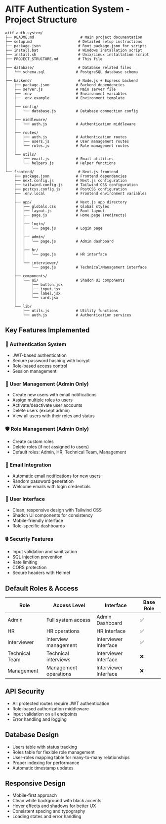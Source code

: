# AITF Authentication System - Project Structure

```
aitf-auth-system/
├── README.md                     # Main project documentation
├── setup.md                     # Detailed setup instructions
├── package.json                 # Root package.json for scripts
├── install.bat                  # Windows installation script
├── install.sh                   # Unix/Linux installation script
├── PROJECT_STRUCTURE.md         # This file
│
├── database/                    # Database related files
│   └── schema.sql              # PostgreSQL database schema
│
├── backend/                     # Node.js + Express backend
│   ├── package.json            # Backend dependencies
│   ├── server.js               # Main server file
│   ├── .env                    # Environment variables
│   ├── .env.example            # Environment template
│   │
│   ├── config/
│   │   └── database.js         # Database connection config
│   │
│   ├── middleware/
│   │   └── auth.js             # Authentication middleware
│   │
│   ├── routes/
│   │   ├── auth.js             # Authentication routes
│   │   ├── users.js            # User management routes
│   │   └── roles.js            # Role management routes
│   │
│   └── utils/
│       ├── email.js            # Email utilities
│       └── helpers.js          # Helper functions
│
└── frontend/                    # Next.js frontend
    ├── package.json            # Frontend dependencies
    ├── next.config.js          # Next.js configuration
    ├── tailwind.config.js      # Tailwind CSS configuration
    ├── postcss.config.js       # PostCSS configuration
    ├── .env.local              # Frontend environment variables
    │
    ├── app/                    # Next.js app directory
    │   ├── globals.css         # Global styles
    │   ├── layout.js           # Root layout
    │   ├── page.js             # Home page (redirects)
    │   │
    │   ├── login/
    │   │   └── page.js         # Login page
    │   │
    │   ├── admin/
    │   │   └── page.js         # Admin dashboard
    │   │
    │   ├── hr/
    │   │   └── page.js         # HR interface
    │   │
    │   └── interviewer/
    │       └── page.js         # Technical/Management interface
    │
    ├── components/
    │   └── ui/                 # Shadcn UI components
    │       ├── button.jsx
    │       ├── input.jsx
    │       ├── label.jsx
    │       └── card.jsx
    │
    └── lib/
        ├── utils.js            # Utility functions
        └── auth.js             # Authentication services
```

## Key Features Implemented

### 🔐 Authentication System
- JWT-based authentication
- Secure password hashing with bcrypt
- Role-based access control
- Session management

### 👥 User Management (Admin Only)
- Create new users with email notifications
- Assign multiple roles to users
- Activate/deactivate user accounts
- Delete users (except admin)
- View all users with their roles and status

### 🛡️ Role Management (Admin Only)
- Create custom roles
- Delete roles (if not assigned to users)
- Default roles: Admin, HR, Technical Team, Management

### 📧 Email Integration
- Automatic email notifications for new users
- Random password generation
- Welcome emails with login credentials

### 🎨 User Interface
- Clean, responsive design with Tailwind CSS
- Shadcn UI components for consistency
- Mobile-friendly interface
- Role-specific dashboards

### 🔒 Security Features
- Input validation and sanitization
- SQL injection prevention
- Rate limiting
- CORS protection
- Secure headers with Helmet

## Default Roles & Access

| Role | Access Level | Interface | Base Role |
|------|-------------|-----------|-----------|
| Admin | Full system access | Admin Dashboard | ✅ |
| HR | HR operations | HR Interface | ✅ |
| Interviewer | Interview management | Interviewer Interface | ✅ |
| Technical Team | Technical interviews | Interviewer Interface | ❌ |
| Management | Management operations | Interviewer Interface | ❌ |

## API Security

- All protected routes require JWT authentication
- Role-based authorization middleware
- Input validation on all endpoints
- Error handling and logging

## Database Design

- Users table with status tracking
- Roles table for flexible role management
- User-roles mapping table for many-to-many relationships
- Proper indexing for performance
- Automatic timestamp updates

## Responsive Design

- Mobile-first approach
- Clean white background with black accents
- Hover effects and shadows for better UX
- Consistent spacing and typography
- Loading states and error handling